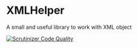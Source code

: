 # XMLHelper
A small and useful library to work with XML object 

[![Scrutinizer Code Quality](https://scrutinizer-ci.com/g/bavarianlabs/XMLHelper/badges/quality-score.png?b=master)](https://scrutinizer-ci.com/g/bavarianlabs/XMLHelper/?branch=master)
